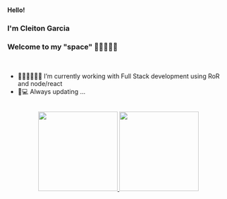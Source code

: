 #### Hello! 
### I'm Cleiton Garcia 
### Welcome to my "space" 👩🏽‍🚀🚀🚀
<br>


- 👨🏽‍💻👨🏽‍💻 I’m currently working with Full Stack development using RoR and node/react
- 📱💻 Always updating ...
<br>


<div align="center">
  <a href="https://github.com/cleitonsgarcia">
  <img height="180em" src="https://github-readme-stats.vercel.app/api?username=cleitonsgarcia&show_icons=true&theme=dark&include_all_commits=true&count_private=true"/>
  <img height="180em" src="https://github-readme-stats.vercel.app/api/top-langs/?username=cleitonsgarcia&layout=compact&langs_count=7&theme=dark"/>
</div>
